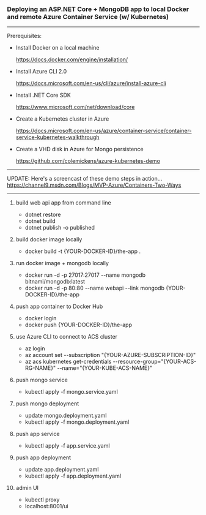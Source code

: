 ### Deploying an ASP.NET Core + MongoDB app to local Docker and remote Azure Container Service (w/ Kubernetes)

------------

Prerequisites:

- Install Docker on a local machine

    https://docs.docker.com/engine/installation/

- Install Azure CLI 2.0

    https://docs.microsoft.com/en-us/cli/azure/install-azure-cli

- Install .NET Core SDK

    https://www.microsoft.com/net/download/core

- Create a Kubernetes cluster in Azure

    https://docs.microsoft.com/en-us/azure/container-service/container-service-kubernetes-walkthrough

- Create a VHD disk in Azure for Mongo persistence

    https://github.com/colemickens/azure-kubernetes-demo

--------------------------------

UPDATE: Here's a screencast of these demo steps in action... https://channel9.msdn.com/Blogs/MVP-Azure/Containers-Two-Ways

--------------------------------

1. build web api app from command line

    - dotnet restore
    - dotnet build
    - dotnet publish -o published

1. build docker image locally

    - docker build -t {YOUR-DOCKER-ID}/the-app .

1. run docker image + mongodb locally

    - docker run -d -p 27017:27017 --name mongodb bitnami/mongodb:latest
    - docker run -d -p 80:80 --name webapi --link mongodb {YOUR-DOCKER-ID}/the-app

1. push app container to Docker Hub

    - docker login
    - docker push {YOUR-DOCKER-ID}/the-app

1. use Azure CLI to connect to ACS cluster

    - az login
    - az account set --subscription "{YOUR-AZURE-SUBSCRIPTION-ID}"
    - az acs kubernetes get-credentials --resource-group="{YOUR-ACS-RG-NAME}" --name="{YOUR-KUBE-ACS-NAME}"

1. push mongo service

    - kubectl apply -f mongo.service.yaml

1. push mongo deployment

    - update mongo.deployment.yaml
    - kubectl apply -f mongo.deployment.yaml

1. push app service

    - kubectl apply -f app.service.yaml

1. push app deployment

    - update app.deployment.yaml
    - kubectl apply -f app.deployment.yaml

1. admin UI

    - kubectl proxy
    - localhost:8001/ui
